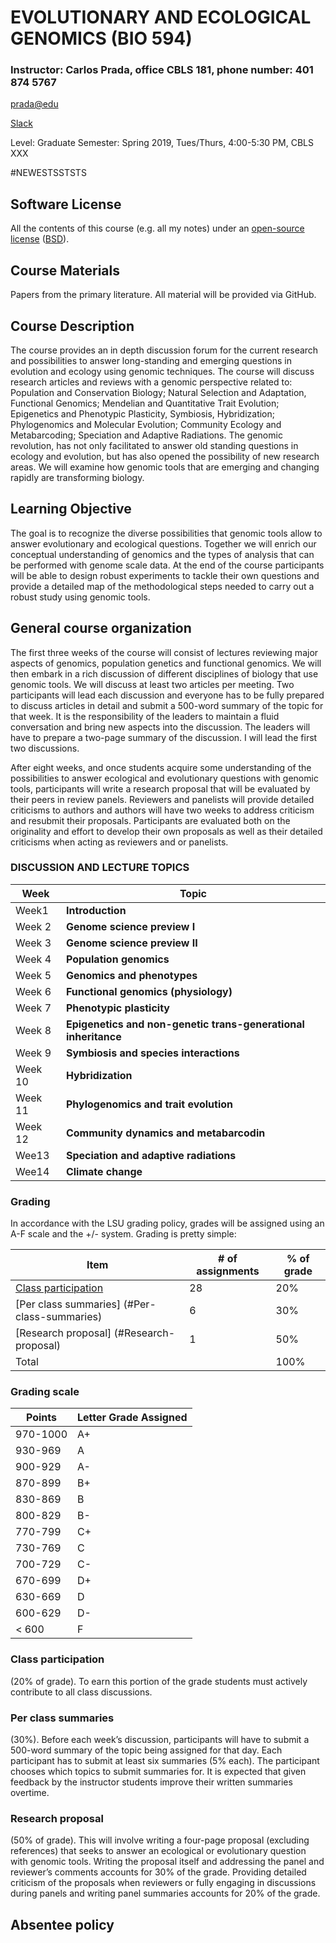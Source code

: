 

# EVOLUTIONARY AND ECOLOGICAL GENOMICS (BIO 594)



### Instructor:  Carlos Prada, office CBLS 181, phone number: 401 874 5767
[prada@edu](mailto:prada@uri.edu)

[Slack](https://bio-594.slack.com/)

Level: Graduate
Semester: Spring 2019, Tues/Thurs, 4:00-5:30 PM, CBLS XXX



#NEWESTSSTSTS




## Software License
All the contents of this course (e.g. all my notes) under an [open-source license](https://en.wikipedia.org/wiki/Open_source) ([BSD](https://en.wikipedia.org/wiki/BSD_licenses)).


## Course Materials
Papers from the primary literature. All material will be provided via GitHub.


## Course Description
The course provides an in depth discussion forum for the current research and possibilities to answer long-standing and emerging questions in evolution and ecology using genomic techniques. The course will discuss research articles and reviews with a genomic perspective related to: Population and Conservation Biology; Natural Selection and Adaptation, Functional Genomics; Mendelian and Quantitative Trait Evolution; Epigenetics and Phenotypic Plasticity, Symbiosis, Hybridization; Phylogenomics and Molecular Evolution; Community Ecology and Metabarcoding; Speciation and Adaptive Radiations. The genomic revolution, has not only facilitated to answer old standing questions in ecology and evolution, but has also opened the possibility of new research areas. We will examine how genomic tools that are emerging and changing rapidly are transforming biology.


## Learning Objective
The goal is to recognize the diverse possibilities that genomic tools allow to answer evolutionary and ecological questions. Together we will enrich our conceptual understanding of genomics and the types of analysis that can be performed with genome scale data. At the end of the course participants will be able to design robust experiments to tackle their own questions and provide a detailed map of the methodological steps needed to carry out a robust study using genomic tools.


## General course organization
The first three weeks of the course will consist of lectures reviewing major aspects of genomics, population genetics and functional genomics. We will then embark in a rich discussion of different disciplines of biology that use genomic tools. We will discuss at least two articles per meeting. Two participants will lead each discussion and everyone has to be fully prepared to discuss articles in detail and submit a 500-word summary of the topic for that week. It is the responsibility of the leaders to maintain a fluid conversation and bring new aspects into the discussion. The leaders will have to prepare a two-page summary of the discussion. I will lead the first two discussions.

After eight weeks, and once students acquire some understanding of the possibilities to answer ecological and evolutionary questions with genomic tools, participants will write a research proposal that will be evaluated by their peers in review panels.  Reviewers and panelists will provide detailed criticisms to authors and authors will have two weeks to address criticism and resubmit their proposals. Participants are evaluated both on the originality and effort to develop their own proposals as well as their detailed criticisms when acting as reviewers and or panelists.



### DISCUSSION AND LECTURE TOPICS

Week      | Topic          
--------| ------------------------------------------------------------  
Week1 	| **Introduction**
Week 2 	| **Genome science preview I**
Week 3 	| **Genome science preview II**
Week 4 	| **Population genomics**
Week 5 	| **Genomics and phenotypes**
Week 6 	| **Functional genomics (physiology)**
Week 7 	| **Phenotypic plasticity**
Week 8 	| **Epigenetics and non-genetic trans-generational inheritance**
Week 9 	| **Symbiosis and species interactions**
Week 10 | 	**Hybridization**
Week 11 | 	**Phylogenomics and trait evolution**
Week 12 | 	**Community dynamics and metabarcodin**
Wee13 	| **Speciation and adaptive radiations**
Wee14 	| **Climate change**




### Grading

In accordance with the LSU grading policy, grades will be assigned using an A-F scale and the +/- system.  Grading is pretty simple:

Item                                               | # of assignments  | % of grade
--------| -------------   | ----------------
[Class participation ](#class-participation)          | 28                   | 20%
[Per class summaries] (#Per-class-summaries)                       | 6                    | 30%
[Research proposal]  (#Research-proposal)                        | 1                | 50%
Total                                           |                     | 100%


### Grading scale

Points        | Letter Grade Assigned
--------------|----------------------
970-1000      | A+
930-969       | A
900-929       | A-
870-899       | B+
830-869       | B
800-829       | B-
770-799       | C+
730-769       | C
700-729       | C-
670-699       | D+
630-669       | D
600-629       | D-
< 600         | F


### Class participation
(20% of grade). To earn this portion of the grade students must actively contribute to all class discussions.

### Per class summaries
(30%). Before each week’s discussion, participants will have to submit a 500-word summary of the topic being assigned for that day. Each participant has to submit at least six summaries (5% each). The participant chooses which topics to submit summaries for. It is expected that given feedback by the instructor students improve their written summaries overtime.

### Research proposal
(50% of grade). This will involve writing a four-page proposal (excluding references) that seeks to answer an ecological or evolutionary question with genomic tools. Writing the proposal itself and addressing the panel and reviewer’s comments accounts for 30% of the grade. Providing detailed criticism of the proposals when reviewers or fully engaging in discussions during panels and writing panel summaries accounts for 20% of the grade.








## Absentee policy
